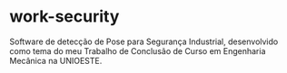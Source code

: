 # work-security
Software de detecção de Pose para Segurança Industrial, desenvolvido como tema do meu Trabalho de Conclusão de Curso em Engenharia Mecânica na UNIOESTE.
